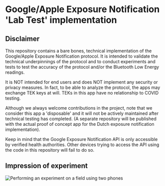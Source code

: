 # Google/Apple Exposure Notification 'Lab Test' implementation
## Disclaimer
This repository contains a bare bones, technical implementation of the Google/Apple Exposure
Notification protocol. It is intended to validate the technical underpinnings of the protocol and
to conduct experiments and tests to test the accuracy of the protocol and/or the Bluetooth Low
Energy readings.

It is NOT intended for end users and does NOT implement any security or privacy measures. In fact,
to be able to analyze the protocol, the apps may exchange TEK keys at will. TEKs in this app have
no relationship to COVID testing.

Although we always welcome contributions in the project, note that we consider this app a
'disposable' and it will not be actively maintained after technical testing has completed. (A separate repository will be published
with the actual proof of concept app for the Dutch exposure notification implementation).

Keep in mind that the Google Exposure Notification API is only accessible by verified health
authorities. Other devices trying to access the API using the code in this repository will fail
to do so.

##  Impression of experiment
![Performing an experiment on a field using two phones](docs/impression.png)
